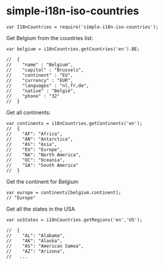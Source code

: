 simple-i18n-iso-countries
=========================
```
var I18nCountries = require('simple-i18n-iso-countries');
```

Get Belgium from the countries list:
```
var belgium = i18nCountries.getCountries('en').BE;

//  {
//    "name" : "Belgium",
//    "capital" : "Brussels",
//    "continent" : "EU",
//    "currency" : "EUR",
//    "languages" : "nl,fr,de",
//    "native" : "België",
//    "phone" : "32"
//  }
```

Get all continents:
```
var continents = i18nCountries.getContinents('en');
//  {
//    "AF": "Africa",
//    "AN": "Antarctica",
//    "AS": "Asia",
//    "EU": "Europe",
//    "NA": "North America",
//    "OC": "Oceania",
//    "SA": "South America"
//  }
```

Get the continent for Belgium
```
var europe = continents[belgium.continent];
// "Europe"
```

Get all the states in the USA
```
var usStates = i18nCountries.getRegions('en','US');

//  {
//    "AL": "Alabama",
//    "AK": "Alaska",
//    "AS": "American Samoa",
//    "AZ": "Arizona",
//   ...
```
